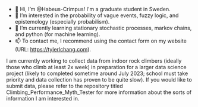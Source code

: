 - 👋 Hi, I’m @Habeus-Crimpus! I'm a graduate student in Sweden.
- 👀 I’m interested in the probability of vague events, fuzzy logic, and epistemology (especially probabilism).
- 🌱 I’m currently learning stationary stochastic processes, markov chains, and python (for machine learning).
- 📫 To contact me, I recommend using the contact form on my website (URL: https://tylerlchang.com). 

I am currently working to collect data from indoor rock climbers (ideally those who climb at least 2x week) in preparation for a larger data science 
project (likely to completed sometime around July 2023; school must take priority and data collection has proven to be quite slow). If you would like to 
submit data, please refer to the repository titled Climbing_Performance_Myth_Tester for more information about the sorts of information I am interested in.
